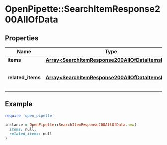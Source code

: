 # OpenPipette::SearchItemResponse200AllOfData

## Properties

| Name | Type | Description | Notes |
| ---- | ---- | ----------- | ----- |
| **items** | [**Array&lt;SearchItemResponse200AllOfDataItemsInner&gt;**](SearchItemResponse200AllOfDataItemsInner.md) | The array of found items | [optional] |
| **related_items** | [**Array&lt;SearchItemResponse200AllOfDataItemsInner&gt;**](SearchItemResponse200AllOfDataItemsInner.md) | The array of related items if &#x60;search_for_related_items&#x60; was enabled | [optional] |

## Example

```ruby
require 'open_pipette'

instance = OpenPipette::SearchItemResponse200AllOfData.new(
  items: null,
  related_items: null
)
```

